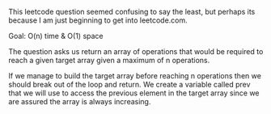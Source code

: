 This leetcode question seemed confusing to say the least, but perhaps its because I am just beginning to get into leetcode.com.

Goal: O(n) time & O(1) space

The question asks us return an array of operations that would be required to reach a given target array given a maximum of n operations.

If we manage to build the target array before reaching n operations then we should break out of the loop and return.
We create a variable called prev that we will use to access the previous element in the target array since we are assured the array is always increasing.
